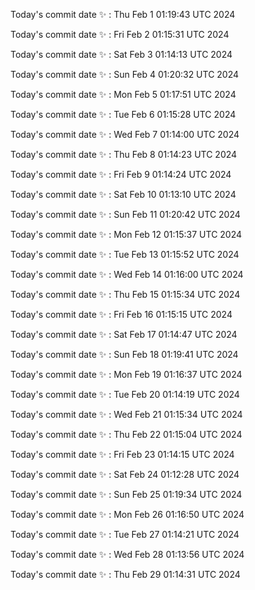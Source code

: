 Today's commit date ✨ : Thu Feb 1 01:19:43 UTC 2024 

Today's commit date ✨ : Fri Feb 2 01:15:31 UTC 2024 

Today's commit date ✨ : Sat Feb 3 01:14:13 UTC 2024 

Today's commit date ✨ : Sun Feb 4 01:20:32 UTC 2024 

Today's commit date ✨ : Mon Feb 5 01:17:51 UTC 2024 

Today's commit date ✨ : Tue Feb 6 01:15:28 UTC 2024 

Today's commit date ✨ : Wed Feb 7 01:14:00 UTC 2024 

Today's commit date ✨ : Thu Feb 8 01:14:23 UTC 2024 

Today's commit date ✨ : Fri Feb 9 01:14:24 UTC 2024 

Today's commit date ✨ : Sat Feb 10 01:13:10 UTC 2024 

Today's commit date ✨ : Sun Feb 11 01:20:42 UTC 2024 

Today's commit date ✨ : Mon Feb 12 01:15:37 UTC 2024 

Today's commit date ✨ : Tue Feb 13 01:15:52 UTC 2024 

Today's commit date ✨ : Wed Feb 14 01:16:00 UTC 2024 

Today's commit date ✨ : Thu Feb 15 01:15:34 UTC 2024 

Today's commit date ✨ : Fri Feb 16 01:15:15 UTC 2024 

Today's commit date ✨ : Sat Feb 17 01:14:47 UTC 2024 

Today's commit date ✨ : Sun Feb 18 01:19:41 UTC 2024 

Today's commit date ✨ : Mon Feb 19 01:16:37 UTC 2024 

Today's commit date ✨ : Tue Feb 20 01:14:19 UTC 2024 

Today's commit date ✨ : Wed Feb 21 01:15:34 UTC 2024 

Today's commit date ✨ : Thu Feb 22 01:15:04 UTC 2024 

Today's commit date ✨ : Fri Feb 23 01:14:15 UTC 2024 

Today's commit date ✨ : Sat Feb 24 01:12:28 UTC 2024 

Today's commit date ✨ : Sun Feb 25 01:19:34 UTC 2024 

Today's commit date ✨ : Mon Feb 26 01:16:50 UTC 2024 

Today's commit date ✨ : Tue Feb 27 01:14:21 UTC 2024 

Today's commit date ✨ : Wed Feb 28 01:13:56 UTC 2024 

Today's commit date ✨ : Thu Feb 29 01:14:31 UTC 2024 

